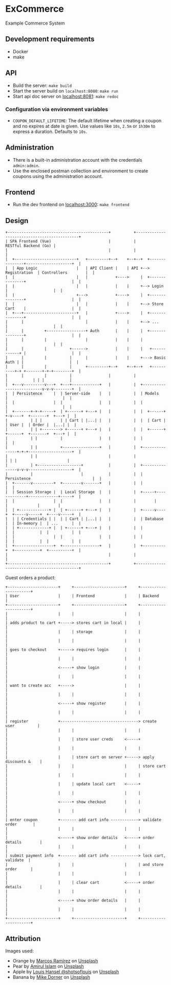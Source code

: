 # ExCommerce

Example Commerce System

## Development requirements

* Docker
* make

## API

* Build the server: `make build`
* Start the server build on `localhost:8080`: `make run`
* Start api doc server on [localhost:8081](http://localhost:8081/): `make redoc`

### Configuration via environment variables

* `COUPON_DEFAULT_LIFETIME`: The default lifetime when creating a coupon and no
  expires at date is given. Use values like `10s`, `2.5m` or `1h30m` to express
  a duration. Defaults to `10s`.

## Administration

* There is a built-in administration account with the credentials `admin:admin`.
* Use the enclosed postman collection and environment to create coupons using
  the administration account.

## Frontend

* Run the dev frontend on [localhost:3000](http://localhost:3000/): `make frontend`

## Design

```
+--------------------------------------------+          +---------------------------------------------+
| SPA Frontend (Vue)                         |          |                        RESTful Backend (Go) |
|                                            |          |                                             |
|  +---------------------------+   +---------+--+    +--+--+  +---------------+--------------------+  |
|  | App Logic                 |   | API Client |    | API +--> Registration  | Controllers        |  |
|  |                           |   |            +---->     |  +---------------+                    |  |
|  |                           |   |            |    |     +--> Login         |                    |  |
|  |                           +--->            +---->     |  +---------------+                    |  |
|  |                           |   |            |    |     +--> Store Cart    |                    |  |
|  +---+-----------------------+   |            +---->     |  +---------------+                    |  |
|      |                           |            |    |     +--> ...           |                    |  |
|      |         +-----------------+ Auth       |    |     |  +---------------+                    |  |
|      |         |                 |            |    |     |                  |                    |  |
|      |         |          +------>            |    |     |   +------------+ |                    |  |
|      |         |          |      |            |    |     +---> Basic Auth | |                    |  |
|      |         |          |      +---------+--+    +--+--+   +----------+-+ +-------+-+-+--------+  |
|      |         |          |                |          |                 |           | | |           |
|  +---v---------v---+  +---+------------+   |          |  +--------------------------v-v-v--------+  |
|  | Persistence     |  | Server-side    |   |          |  | Models       |                        |  |
|  |                 |  |                |   |          |  |              |                        |  |
|  +-------+-+-+-----+  | +------+ +---+ |   |          |  |  +------+  +-v----+  +-------+  +---+ |  |
|          | | |        | | Cart | |...| |   |          |  |  | Cart |  | User |  | Order |  |...| |  |
|          | | +--------> +------+ +---+ |   |          |  |  +------+  +------+  +-------+  +---+ |  |
|          | |          |                |   |          |  |                                       |  |
|          | |          +----------------+   |          |  +---------------+-+-+-------------------+  |
|          | |                               |          |                  | | |                      |
|          | +-------------------+           |          |  +---------------v-v-v-------------------+  |
|          |                     |           |          |  | Persistence                           |  |
|  +-------v---------+  +--------v-------+   |          |  |                                       |  |
|  | Session Storage |  | Local Storage  |   |          |  +-----+-------------+-------------+-----+  |
|  |                 |  |                |   |          |        |             |             |        |
|  | +-------------+ |  | +------+ +---+ |   |          |  +-----v----+  +-----v-----+  +----v-----+  |
|  | | Credentials | |  | | Cart | |...| |   |          |  | Database |  | In-memory |  | ...      |  |
|  | +-------------+ |  | +------+ +---+ |   |          |  |          |  |           |  |          |  |
|  |                 |  |                |   |          |  |          |  |           |  |          |  |
|  +-----------------+  +----------------+   |          |  +----------+  +-----------+  +----------+  |
|                                            |          |                                             |
+--------------------------------------------+          +---------------------------------------------+
```

Guest orders a product:

```
+----------------------+     +----------------------+     +----------------------+
| User                 |     | Frontend             |     | Backend              |
+----------------------+     +----------------------+     +----------------------+
|                      |     |                      |     |                      |
| adds product to cart +-----> stores cart in local |     |                      |
|                      |     | storage              |     |                      |
|                      |     |                      |     |                      |
| goes to checkout     +-----> requires login       |     |                      |
|                      |     |                      |     |                      |
|                      <-----+ show login           |     |                      |
|                      |     |                      |     |                      |
| want to create acc   +----->                      |     |                      |
|                      |     |                      |     |                      |
|                      <-----+ show register        |     |                      |
|                      |     |                      |     |                      |
| register             +----------------------------------> create user          |
|                      |     |                      |     |                      |
|                      |     | store user creds     <-----+                      |
|                      |     |                      |     |                      |
|                      |     | store cart on server +-----> apply discounts &    |
|                      |     |                      |     | store cart           |
|                      |     |                      |     |                      |
|                      |     | update local cart    <-----+                      |
|                      |     |                      |     |                      |
|                      <-----+ show checkout        |     |                      |
|                      |     |                      |     |                      |
| enter coupon         +------- add cart info ------------> validate order       |
|                      |     |                      |     |                      |
|                      <-----+ show order details   <-----+ order details        |
|                      |     |                      |     |                      |
| submit payment info  +------- add cart info ------------> lock cart, validate  |
|                      |     |                      |     | and store order      |
|                      |     |                      |     |                      |
|                      |     | clear cart           <-----+ order details        |
|                      |     |                      |     |                      |
|                      <-----+ show order details   |     |                      |
|                      |     |                      |     |                      |
+----------------------+     +----------------------+     +----------------------+
```

## Attribution

Images used:

* Orange by [Marcos Ramírez](https://unsplash.com/@marcosramirez_x?utm_source=unsplash&utm_medium=referral&utm_content=creditCopyText) on [Unsplash](https://unsplash.com/s/photos/orange?utm_source=unsplash&utm_medium=referral&utm_content=creditCopyText)
* Pear by [Amirul Islam](https://unsplash.com/@picturedesign96?utm_source=unsplash&utm_medium=referral&utm_content=creditCopyText) on [Unsplash](https://unsplash.com/s/photos/pear?utm_source=unsplash&utm_medium=referral&utm_content=creditCopyText)
* Apple by [Louis Hansel @shotsoflouis](https://unsplash.com/@louishansel?utm_source=unsplash&utm_medium=referral&utm_content=creditCopyText) on [Unsplash](https://unsplash.com/s/photos/apple?utm_source=unsplash&utm_medium=referral&utm_content=creditCopyText)
* Banana by [Mike Dorner](https://unsplash.com/@dorner?utm_source=unsplash&utm_medium=referral&utm_content=creditCopyText) on [Unsplash](https://unsplash.com/s/photos/banana?utm_source=unsplash&utm_medium=referral&utm_content=creditCopyText)
